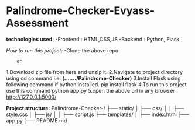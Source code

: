 # Palindrome-Checker-Evyass-Assessment

**technologies used:**
-Frontend : HTML,CSS,JS
-Backend : Python, Flask


**How to run this project*:*
-Clone the above repo 

        or
    
1.Download zip file from here and unzip it.
2.Navigate to project directory  using cd command i.e. **(......./Palindrome-Checker)**
3.Install Flask using following command if python installed.
    pip install flask
4.To run this project use this command
    python app.py
5.open the above url in any browser 
    http://127.0.0.1:5000/

**Project structure:**
Palindrome-Checker-/
├── static/
│   ├── css/
│   │   ├── style.css
│   ├── js/
│   │   ├── script.js
├── templates/
│   ├── index.html
├── app.py
├── README.md




